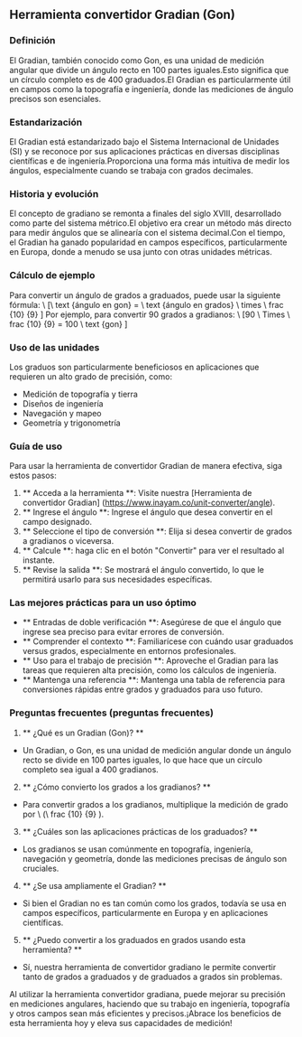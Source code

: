 ## Herramienta convertidor Gradian (Gon)

### Definición
El Gradian, también conocido como Gon, es una unidad de medición angular que divide un ángulo recto en 100 partes iguales.Esto significa que un círculo completo es de 400 graduados.El Gradian es particularmente útil en campos como la topografía e ingeniería, donde las mediciones de ángulo precisos son esenciales.

### Estandarización
El Gradian está estandarizado bajo el Sistema Internacional de Unidades (SI) y se reconoce por sus aplicaciones prácticas en diversas disciplinas científicas e de ingeniería.Proporciona una forma más intuitiva de medir los ángulos, especialmente cuando se trabaja con grados decimales.

### Historia y evolución
El concepto de gradiano se remonta a finales del siglo XVIII, desarrollado como parte del sistema métrico.El objetivo era crear un método más directo para medir ángulos que se alinearía con el sistema decimal.Con el tiempo, el Gradian ha ganado popularidad en campos específicos, particularmente en Europa, donde a menudo se usa junto con otras unidades métricas.

### Cálculo de ejemplo
Para convertir un ángulo de grados a graduados, puede usar la siguiente fórmula:
\ [\ text {ángulo en gon} = \ text {ángulo en grados} \ times \ frac {10} {9} \]
Por ejemplo, para convertir 90 grados a gradianos:
\ [90 \ Times \ frac {10} {9} = 100 \ text {gon} \]

### Uso de las unidades
Los graduos son particularmente beneficiosos en aplicaciones que requieren un alto grado de precisión, como:
- Medición de topografía y tierra
- Diseños de ingeniería
- Navegación y mapeo
- Geometría y trigonometría

### Guía de uso
Para usar la herramienta de convertidor Gradian de manera efectiva, siga estos pasos:
1. ** Acceda a la herramienta **: Visite nuestra [Herramienta de convertidor Gradian] (https://www.inayam.co/unit-converter/angle).
2. ** Ingrese el ángulo **: Ingrese el ángulo que desea convertir en el campo designado.
3. ** Seleccione el tipo de conversión **: Elija si desea convertir de grados a gradianos o viceversa.
4. ** Calcule **: haga clic en el botón "Convertir" para ver el resultado al instante.
5. ** Revise la salida **: Se mostrará el ángulo convertido, lo que le permitirá usarlo para sus necesidades específicas.

### Las mejores prácticas para un uso óptimo
- ** Entradas de doble verificación **: Asegúrese de que el ángulo que ingrese sea preciso para evitar errores de conversión.
- ** Comprender el contexto **: Familiarícese con cuándo usar graduados versus grados, especialmente en entornos profesionales.
- ** Uso para el trabajo de precisión **: Aproveche el Gradian para las tareas que requieren alta precisión, como los cálculos de ingeniería.
- ** Mantenga una referencia **: Mantenga una tabla de referencia para conversiones rápidas entre grados y graduados para uso futuro.

### Preguntas frecuentes (preguntas frecuentes)

1. ** ¿Qué es un Gradian (Gon)? **
- Un Gradian, o Gon, es una unidad de medición angular donde un ángulo recto se divide en 100 partes iguales, lo que hace que un círculo completo sea igual a 400 gradianos.

2. ** ¿Cómo convierto los grados a los gradianos? **
- Para convertir grados a los gradianos, multiplique la medición de grado por \ (\ frac {10} {9} \).

3. ** ¿Cuáles son las aplicaciones prácticas de los graduados? **
- Los gradianos se usan comúnmente en topografía, ingeniería, navegación y geometría, donde las mediciones precisas de ángulo son cruciales.

4. ** ¿Se usa ampliamente el Gradian? **
- Si bien el Gradian no es tan común como los grados, todavía se usa en campos específicos, particularmente en Europa y en aplicaciones científicas.

5. ** ¿Puedo convertir a los graduados en grados usando esta herramienta? **
- Sí, nuestra herramienta de convertidor gradiano le permite convertir tanto de grados a graduados y de graduados a grados sin problemas.

Al utilizar la herramienta convertidor gradiana, puede mejorar su precisión en mediciones angulares, haciendo que su trabajo en ingeniería, topografía y otros campos sean más eficientes y precisos.¡Abrace los beneficios de esta herramienta hoy y eleva sus capacidades de medición!